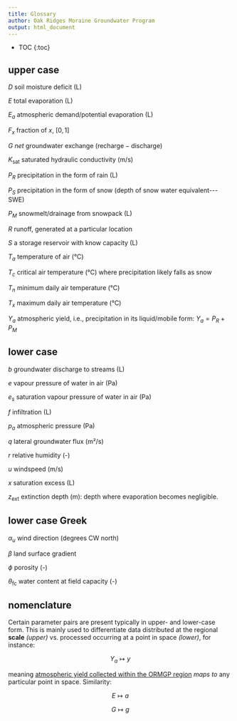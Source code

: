 ```yaml
---
title: Glossary
author: Oak Ridges Moraine Groundwater Program
output: html_document
---
```


* TOC
{:toc}



## upper case 

$D$     soil moisture deficit (L)

$E$     total evaporation (L)

$E_a$   atmospheric demand/potential evaporation (L)

$F_{x}$ fraction of $x$, $[0,1]$

$G$     *net* groundwater exchange $(\text{recharge}-\text{discharge})$

$K_\text{sat}$ saturated hydraulic conductivity (m/s)

$P_R$   precipitation in the form of rain (L)

$P_S$   precipitation in the form of snow (depth of snow water equivalent---SWE)

$P_M$   snowmelt/drainage from snowpack (L)

$R$     runoff, generated at a particular location

$S$     a storage reservoir with know capacity (L)

$T_a$   temperature of air (°C)

$T_c$   critical air temperature (°C) where precipitation likely falls as snow

$T_n$   minimum daily air temperature (°C)

$T_x$   maximum daily air temperature (°C)

$Y_a$   atmospheric yield, i.e., precipitation in its liquid/mobile form: $Y_a=P_R+P_M$



## lower case

$b$     groundwater discharge to streams (L)

$e$ vapour pressure of water in air (Pa)

$e_s$ saturation vapour pressure of water in air (Pa)

$f$     infiltration (L)

$p_a$   atmospheric pressure (Pa)

$q$     lateral groundwater flux (m²/s)

$r$     relative humidity (-)

$u$     windspeed (m/s)

$x$     saturation excess (L)

$z_\text{ext}$ extinction depth (m): depth where evaporation becomes negligible.

## lower case Greek

$\alpha_u$ wind direction (degrees CW north)

$\beta$ land surface gradient

$\phi$ porosity (-)

$\theta_\text{fc}$ water content at field capacity (-)




## nomenclature

Certain parameter pairs are present typically in upper- and lower-case form. This is mainly used to differentiate data distributed at the regional **scale** *(upper)* vs. processed occurring at a point in space *(lower)*, for instance:

$$
    Y_a \longmapsto y
$$

meaning [atmospheric yield collected within the ORMGP region](/interpolants/modelling/waterbudget/data.html#atmospheric-yield-y_a) *maps to* any particular point in space. Similarity: 

$$
    E \longmapsto a
$$

$$
    G \longmapsto g
$$